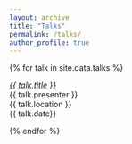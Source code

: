 ```yaml
---
layout: archive
title: "Talks"
permalink: /talks/
author_profile: true
---
```


{% for talk in site.data.talks %}

  <a href="{{talk.link.url }}" target="_blank"><em>{{ talk.title }}</em></a> <br />
  {{ talk.presenter }} <br />{{ talk.location }}<br />{{ talk.date}}

{% endfor %}
